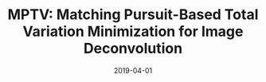 ---
title: "MPTV: Matching Pursuit-Based Total Variation Minimization for Image Deconvolution"
collection: journals_main
permalink: /publication/MPTV
date: 2019-04-01
year: "2019"
venue: "IEEE Trans. Image Processing 28(4)"
city: 
state: ""
thumbnail: "MPTV.png"
teaser :
authors: "Dong Gong, Mingkui Tan, Qinfeng Shi, Anton van den Hengel , Yanning Zhang"
bibtex: MPTV.txt
uri: MPTV.pdf
arxiv: 
project: 
source: 
poster:
data:
---